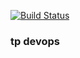 [![Build Status](https://travis-ci.org/finaly55/formation_dev-ops.svg?branch=main)](https://travis-ci.org/finaly55/formation_dev-ops)

### tp devops
